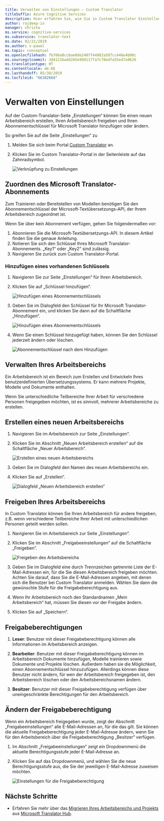 ```yaml
---
title: Verwalten von Einstellungen – Custom Translator
titleSuffix: Azure Cognitive Services
description: Hier erfahren Sie, wie Sie in Custom Translator Einstellungen verwalten, Arbeitsbereiche erstellen und freigeben sowie Abonnementschlüssel verwalten.
author: rajdeep-in
manager: christw
ms.service: cognitive-services
ms.subservice: translator-text
ms.date: 02/21/2019
ms.author: v-pawal
ms.topic: conceptual
ms.openlocfilehash: fb766a8cc6ae0de2407f44982a58fcc448e4b00c
ms.sourcegitcommit: 3d4121badd265e99d1177a7c78edfa55ed7a9626
ms.translationtype: HT
ms.contentlocale: de-DE
ms.lasthandoff: 05/30/2019
ms.locfileid: "66382668"
---
```

# <a name="how-to-manage-settings"></a>Verwalten von Einstellungen

Auf der Custom-Translator-Seite „Einstellungen“ können Sie einen neuen Arbeitsbereich erstellen, Ihren Arbeitsbereich freigeben und Ihren Abonnementschlüssel für Microsoft Translator hinzufügen oder ändern.

So greifen Sie auf die Seite „Einstellungen“ zu

1. Melden Sie sich beim Portal [Custom Translator](https://portal.customtranslator.azure.ai/) an.
2. Klicken Sie im Custom Translator-Portal in der Seitenleiste auf das Zahnradsymbol.

    ![Verknüpfung zu Einstellungen](media/how-to/how-to-settings.png)

## <a name="associating-microsoft-translator-subscription"></a>Zuordnen des Microsoft Translator-Abonnements

Zum Trainieren oder Bereitstellen von Modellen benötigen Sie den Abonnementschlüssel der Microsoft-Textübersetzungs-API, der Ihrem Arbeitsbereich zugeordnet ist.

Wenn Sie über kein Abonnement verfügen, gehen Sie folgendermaßen vor:

1. Abonnieren Sie die Microsoft-Textübersetzungs-API. In diesem Artikel finden Sie die genaue Anleitung.
2. Notieren Sie sich den Schlüssel Ihres Microsoft Translator-Abonnements. „Key1“ oder „Key2“ sind zulässig.
3. Navigieren Sie zurück zum Custom Translator-Portal.

### <a name="add-existing-key"></a>Hinzufügen eines vorhandenen Schlüssels

1.  Navigieren Sie zur Seite „Einstellungen“ für Ihren Arbeitsbereich.
2.  Klicken Sie auf „Schlüssel hinzufügen“.

    ![Hinzufügen eines Abonnementschlüssels](media/how-to/how-to-add-subscription-key.png)

3. Geben Sie im Dialogfeld den Schlüssel für Ihr Microsoft Translator-Abonnement ein, und klicken Sie dann auf die Schaltfläche „Hinzufügen“.

    ![Hinzufügen eines Abonnementschlüssels](media/how-to/how-to-add-subscription-key-dialog.png)
4.  Wenn Sie einen Schlüssel hinzugefügt haben, können Sie den Schlüssel jederzeit ändern oder löschen.

    ![Abonnementschlüssel nach dem Hinzufügen](media/how-to/subscription-key-after-add.png)

## <a name="manage-your-workspace"></a>Verwalten Ihres Arbeitsbereichs

Ein Arbeitsbereich ist ein Bereich zum Erstellen und Entwickeln Ihres benutzerdefinierten Übersetzungssystems. Er kann mehrere Projekte, Modelle und Dokumente enthalten.

Wenn Sie unterschiedliche Teilbereiche Ihrer Arbeit für verschiedene Personen freigegeben möchten, ist es sinnvoll, mehrerer Arbeitsbereiche zu erstellen.

## <a name="create-a-new-workspace"></a>Erstellen eines neuen Arbeitsbereichs

1.  Navigieren Sie im Arbeitsbereich zur Seite „Einstellungen“.
2.  Klicken Sie im Abschnitt „Neuen Arbeitsbereich erstellen“ auf die Schaltfläche „Neuer Arbeitsbereich“.

    ![Erstellen eines neuen Arbeitsbereichs](media/how-to/create-new-workspace.png)

4.  Geben Sie im Dialogfeld den Namen des neuen Arbeitsbereichs ein.
5.  Klicken Sie auf „Erstellen“.

    ![Dialogfeld „Neuen Arbeitsbereich erstellen“](media/how-to/create-new-workspace-dialog.png)

## <a name="share-your-workspace"></a>Freigeben Ihres Arbeitsbereichs

In Custom Translator können Sie Ihren Arbeitsbereich für andere freigeben, z.B. wenn verschiedene Teilbereiche Ihrer Arbeit mit unterschiedlichen Personen geteilt werden sollen.

1.  Navigieren Sie im Arbeitsbereich zur Seite „Einstellungen“.
2.  Klicken Sie im Abschnitt „Freigabeeinstellungen“ auf die Schaltfläche „Freigeben“.

    ![Freigeben des Arbeitsbereichs](media/how-to/share-workspace.png)

3.  Geben Sie im Dialogfeld eine durch Trennzeichen getrennte Liste der E-Mail-Adressen ein, für die Sie diesen Arbeitsbereich freigeben möchten. Achten Sie darauf, dass Sie die E-Mail-Adressen angeben, mit denen sich die Benutzer bei Custom Translator anmelden. Wählen Sie dann die gewünschte Stufe für die Freigabeberechtigung aus.

4.  Wenn Ihr Arbeitsbereich noch den Standardnamen „Mein Arbeitsbereich“ hat, müssen Sie diesen vor der Freigabe ändern.
5.  Klicken Sie auf „Speichern“.

## <a name="sharing-permissions"></a>Freigabeberechtigungen

1.  **Leser**: Benutzer mit dieser Freigabeberechtigung können alle Informationen im Arbeitsbereich anzeigen.

2.  **Bearbeiter**: Benutzer mit dieser Freigabeberechtigung können im Arbeitsbereich Dokumente hinzufügen, Modelle trainieren sowie Dokumente und Projekte löschen. Außerdem haben sie die Möglichkeit, einen Abonnementschlüssel hinzuzufügen. Allerdings können diese Benutzer nicht ändern, für wen der Arbeitsbereich freigegeben ist, den Arbeitsbereich löschen oder den Arbeitsbereichsnamen ändern.

3.  **Besitzer**: Benutzer mit dieser Freigabeberechtigung verfügen über uneingeschränkte Berechtigungen für den Arbeitsbereich.

## <a name="change-sharing-permission"></a>Ändern der Freigabeberechtigung

Wenn ein Arbeitsbereich freigegeben wurde, zeigt der Abschnitt „Freigabeeinstellungen“ alle E-Mail-Adressen an, für die das gilt. Sie können die aktuelle Freigabeberechtigung jeder E-Mail-Adresse ändern, wenn Sie für den Arbeitsbereich über die Freigabeberechtigung „Besitzer“ verfügen.

1.  Im Abschnitt „Freigabeeinstellungen“ zeigt ein Dropdownmenü die aktuelle Berechtigungsstufe jeder E-Mail-Adresse an.

2.  Klicken Sie auf das Dropdownmenü, und wählen Sie die neue Berechtigungsstufe aus, die Sie der jeweiligen E-Mail-Adresse zuweisen möchten.

    ![Einstellungen für die Freigabeberechtigung](media/how-to/sharing-permission-settings.png)

## <a name="next-steps"></a>Nächste Schritte

- Erfahren Sie mehr über das [Migrieren Ihres Arbeitsbereichs und Projekts](how-to-migrate.md) aus [Microsoft Translator Hub](https://hub.microsofttranslator.com).
